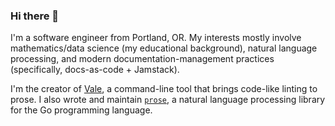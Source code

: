 ### Hi there 👋

I'm a software engineer from Portland, OR. My interests mostly involve mathematics/data science (my educational background), natural language processing, and modern documentation-management practices (specifically, docs-as-code + Jamstack).

I'm the creator of [Vale](https://github.com/errata-ai/vale), a command-line tool that brings code-like linting to prose. I also wrote and maintain [`prose`](https://github.com/jdkato/prose), a natural language processing library for the Go programming language.


<!--
**jdkato/jdkato** is a ✨ _special_ ✨ repository because its `README.md` (this file) appears on your GitHub profile.

Here are some ideas to get you started:

- 🔭 I’m currently working on ...
- 🌱 I’m currently learning ...
- 👯 I’m looking to collaborate on ...
- 🤔 I’m looking for help with ...
- 💬 Ask me about ...
- 📫 How to reach me: ...
- 😄 Pronouns: ...
- ⚡ Fun fact: ...
-->
